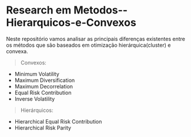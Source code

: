 # Research em Metodos--Hierarquicos-e-Convexos
Neste repositório vamos analisar as principais diferenças existentes entre os métodos que são baseados em otimização hierárquica(cluster) e convexa.

> Convexos:
- Minimum Volatility
- Maximum Diversification
- Maximum Decorrelation
- Equal Risk Contribution
- Inverse Volatility
 
> Hierárquicos: 
 - Hierarchical Equal Risk Contribution 
 - Hierarchical Risk Parity 
